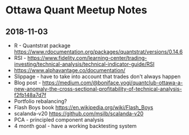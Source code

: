 # Ottawa Quant Meetup Notes
## 2018-11-03
* R - Quantstrat package https://www.rdocumentation.org/packages/quantstrat/versions/0.14.6
* RSI - https://www.fidelity.com/learning-center/trading-investing/technical-analysis/technical-indicator-guide/RSI
* https://www.alphavantage.co/documentation/
* Slippage - have to take into account that trades don't always happen
* Blog post -  https://medium.com/@boniface.yogi/quantclub-ottawa-a-new-anomaly-the-cross-sectional-profitability-of-technical-analysis-f2fb148a7d7f
* Portfolio rebalancing?
* Flash Boys book https://en.wikipedia.org/wiki/Flash_Boys
* scalanda-v20 https://github.com/msilb/scalanda-v20
* PCA - principled component analysis
* 4 month goal - have a working backtesting system
